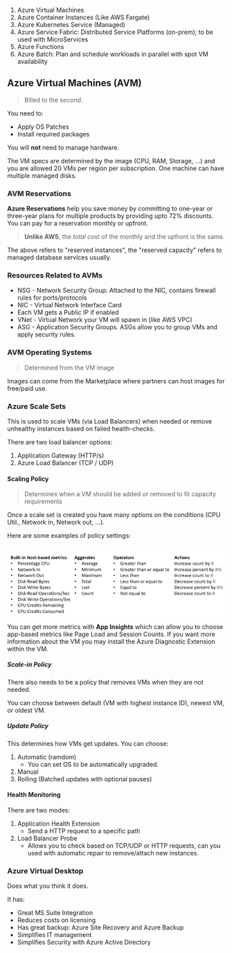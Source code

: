 
1. Azure Virtual Machines
2. Azure Container Instances (Like AWS Fargate)
3. Azure Kubernetes Service (Managed)
4. Azure Service Fabric: Distributed Service Platforms (on-prem); to be used with MicroServices 
5. Azure Functions
6. Azure Batch: Plan and schedule workloads in parallel with spot VM availability  

## Azure Virtual Machines (AVM)

> Billed to the *second*.

You need to:
+ Apply OS Patches
+ Install required packages

You will **not** need to manage hardware.

The VM specs are determined by the image (CPU, RAM, Storage, ...) and you are allowed 20 VMs per region per subscription. One machine can have multiple managed disks.

### AVM Reservations

**Azure Reservations** help you save money by committing to one-year or three-year plans for multiple products by providing upto 72% discounts. You can pay for a reservation monthly or upfront. 

> **Unlike AWS**, the *total* cost of the monthly and the upfront is the same. 

The above refers to "reserved instances", the "reserved capacity" refers to managed database services usually. 

### Resources Related to AVMs

+ NSG - Network Security Group: Attached to the NIC, contains firewall rules for ports/protocols
+ NIC - Virtual Network Interface Card
+ Each VM gets a Public IP if enabled
+ VNet - Virtual Network your VM will spawn in (like AWS VPC)
+ ASG - Application Security Groups. ASGs allow you to group VMs and apply security rules.

### AVM Operating Systems

> Determined from the VM image

Images can come from the Marketplace where partners can host images for free/paid use.

### Azure Scale Sets

This is used to scale VMs (via Load Balancers) when needed or remove unhealthy instances based on failed health-checks.

There are two load balancer options: 
1. Application Gateway (HTTP/s)
2. Azure Load Balancer (TCP / UDP)

#### Scaling Policy

> Determines when a VM should be added or removed to fit capacity requirements

Once a scale set is created you have many options on the conditions (CPU Util., Network in, Network out, ...). 

Here are some examples of policy settings:

![scaling_policy_example](./img/scaling_policy_example.png)

You can get more metrics with **App Insights** which can allow you to choose app-based metrics like Page Load and Session Counts. If you want more information about the VM you may install the Azure Diagnostic Extension within the VM.


##### Scale-in Policy

There also needs to be a policy that removes VMs when they are not needed.

You can choose between default (VM with highest instance ID), newest VM, or oldest VM.  

##### Update Policy

This determines how VMs get updates. You can choose:
1. Automatic (ramdom)
	+ You can set OS to be automatically upgraded. 
1. Manual 
1. Rolling (Batched updates with optional pauses)


#### Health Monitoring 
 There are two modes:
1. Application Health Extension 
	+ Send a HTTP request to a specific path
 2. Load Balancer Probe 
	 + Allows you to check based on TCP/UDP or HTTP requests, can you used with automatic repair to remove/attach new instances. 

### Azure Virtual Desktop

Does what you think it does. 

It has:
+ Great MS Suite Integration
+ Reduces costs on licensing 
+ Has great backup: Azure Site Recovery and Azure Backup
+ Simplifies IT management 
+ Simplifies Security with Azure Active Directory